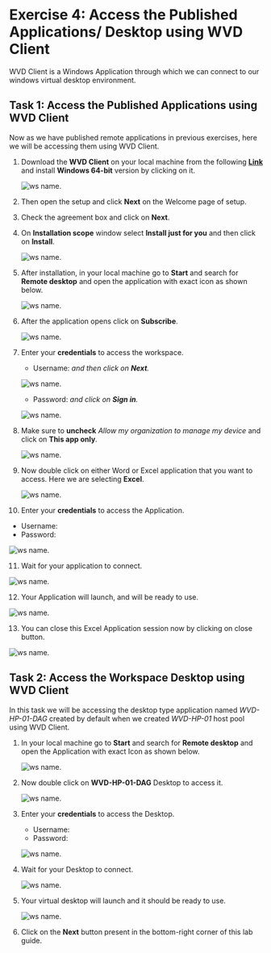# **Exercise 4: Access the Published Applications/ Desktop using WVD Client**

WVD Client is a Windows Application through which we can connect to our windows virtual desktop environment.

## **Task 1: Access the Published Applications using WVD Client**

Now as we have published remote applications in previous exercises, here we will be accessing them using WVD Client.

1. Download the **WVD Client** on your local machine from the following [**Link**](https://docs.microsoft.com/en-us/azure/virtual-desktop/connect-windows-7-and-10) and install **Windows 64-bit** version by clicking on it.
   
   ![ws name.](media/a48.png)
   
   
2. Then open the setup and click **Next** on the Welcome page of setup.

3. Check the agreement box and click on **Next**.

4. On **Installation scope** window select **Install just for you** and then click on **Install**.

   ![ws name.](media/wvd41.png)

5. After installation, in your local machine go to **Start** and search for **Remote desktop** and open the application with exact icon as shown below.

   ![ws name.](media/137.png)
   
   
6. After the application opens click on **Subscribe**.

   ![ws name.](media/a49.png)
  
  
7. Enter your **credentials** to access the workspace.

   - Username: **<inject key="AzureAdUserEmail" />** *and then click on **Next**.*
   
   ![ws name.](media/95.png)

   - Password: **<inject key="AzureAdUserPassword" />** *and click on **Sign in**.*

   ![ws name.](media/96.png)
   
   
8. Make sure to **uncheck** *Allow my organization to manage my device* and click on **This app only**.

   ![ws name.](media/55.png)
   
   
9. Now double click on either Word or Excel application that you want to access. Here we are selecting **Excel**. 

   ![ws name.](media/excel.png)
   

10. Enter your **credentials** to access the Application.

   - Username: **<inject key="AzureAdUserEmail" />** 
   - Password: **<inject key="AzureAdUserPassword" />**
   
   ![ws name.](media/89.png)
   

11. Wait for your application to connect.

   ![ws name.](media/58.png)
   

12. Your Application will launch, and will be ready to use.

   ![ws name.](media/w13.png) 
    
13. You can close this Excel Application session now by clicking on close button.

   ![ws name.](media/w11.png)
   
## **Task 2: Access the Workspace Desktop using WVD Client**

In this task we will be accessing the desktop type application named *WVD-HP-01-DAG* created by default when we created *WVD-HP-01* host pool using WVD Client.

1. In your local machine go to **Start** and search for **Remote desktop** and open the Application with exact Icon as shown below.

   ![ws name.](media/51.png)
 
2. Now double click on **WVD-HP-01-DAG** Desktop to access it.

   ![ws name.](media/100.png)
   

3. Enter your **credentials** to access the Desktop.

   - Username: **<inject key="AzureAdUserEmail" />** 
   - Password: **<inject key="AzureAdUserPassword" />**
   
   ![ws name.](media/89.png)
   

4. Wait for your Desktop to connect.

   ![ws name.](media/62.png)
   

5. Your virtual desktop will launch and it should be ready to use.
        
   ![ws name.](media/63.png)   
    
     
6. Click on the **Next** button present in the bottom-right corner of this lab guide. 
